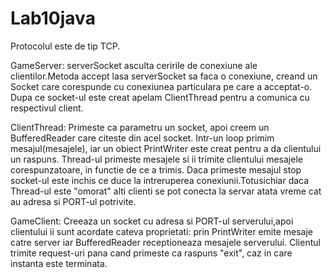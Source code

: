 # Lab10java

Protocolul este de tip TCP.

GameServer:
serverSocket asculta ceririle de conexiune ale clientilor.Metoda accept lasa
serverSocket sa faca o conexiune, creand un Socket care corespunde cu conexiunea
particulara pe care a acceptat-o. Dupa ce socket-ul este creat apelam ClientThread
pentru a comunica cu respectivul client.

ClientThread: Primeste ca parametru un socket, apoi creem un BufferedReader
care citeste din acel socket. Intr-un loop primim mesajul(mesajele), iar un
obiect PrintWriter este creat pentru a da clientului un raspuns.
Thread-ul primeste mesajele si ii trimite clientului mesajele corespunzatoare,
in functie de ce a trimis. Daca primeste mesajul stop socket-ul este inchis ce duce
la intreruperea conexiunii.Totusichiar daca Thread-ul este "omorat" alti clienti se pot
conecta la servar atata vreme cat au adresa si PORT-ul potrivite.

GameClient: Creeaza un socket cu adresa si PORT-ul serverului,apoi clientului
ii sunt acordate cateva proprietati: prin PrintWriter emite mesaje catre
server iar BufferedReader receptioneaza mesajele serverului. Clientul trimite
request-uri pana cand primeste ca raspuns "exit", caz in care instanta este
terminata.
